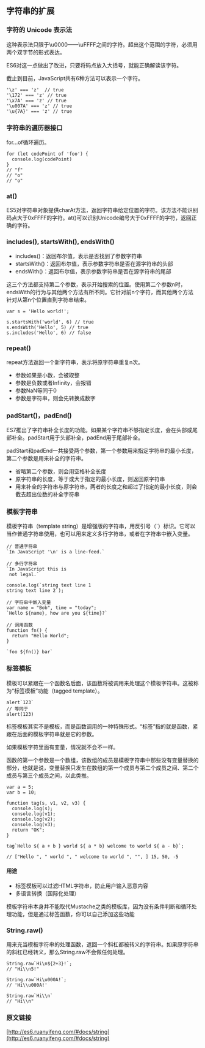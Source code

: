 ## 字符串的扩展

### 字符的 Unicode 表示法

这种表示法只限于\u0000——\uFFFF之间的字符。超出这个范围的字符，必须用两个双字节的形式表达。

ES6对这一点做出了改进，只要将码点放入大括号，就能正确解读该字符。

截止到目前，JavaScript共有6种方法可以表示一个字符。

```
'\z' === 'z'  // true
'\172' === 'z' // true
'\x7A' === 'z' // true
'\u007A' === 'z' // true
'\u{7A}' === 'z' // true
```

### 字符串的遍历器接口 

for...of循环遍历。

```
for (let codePoint of 'foo') {
  console.log(codePoint)
}
// "f"
// "o"
// "o"
```
### at()

ES5对字符串对象提供charAt方法，返回字符串给定位置的字符。该方法不能识别码点大于0xFFFF的字符。at()可以识别Unicode编号大于0xFFFF的字符，返回正确的字符。

### includes(), startsWith(), endsWith()

* includes()：返回布尔值，表示是否找到了参数字符串
* startsWith()：返回布尔值，表示参数字符串是否在源字符串的头部
* endsWith()：返回布尔值，表示参数字符串是否在源字符串的尾部

这三个方法都支持第二个参数，表示开始搜索的位置。使用第二个参数n时，endsWith的行为与其他两个方法有所不同。它针对前n个字符，而其他两个方法针对从第n个位置直到字符串结束。

```
var s = 'Hello world!';

s.startsWith('world', 6) // true
s.endsWith('Hello', 5) // true
s.includes('Hello', 6) // false
```

### repeat()

repeat方法返回一个新字符串，表示将原字符串重复n次。

* 参数如果是小数，会被取整
* 参数是负数或者Infinity，会报错
* 参数NaN等同于0
* 参数是字符串，则会先转换成数字

### padStart()，padEnd()

ES7推出了字符串补全长度的功能。如果某个字符串不够指定长度，会在头部或尾部补全。padStart用于头部补全，padEnd用于尾部补全。

padStart和padEnd一共接受两个参数，第一个参数用来指定字符串的最小长度，第二个参数是用来补全的字符串。

* 省略第二个参数，则会用空格补全长度
* 原字符串的长度，等于或大于指定的最小长度，则返回原字符串
* 用来补全的字符串与原字符串，两者的长度之和超过了指定的最小长度，则会截去超出位数的补全字符串

### 模板字符串

模板字符串（template string）是增强版的字符串，用反引号（`）标识。它可以当作普通字符串使用，也可以用来定义多行字符串，或者在字符串中嵌入变量。

```
// 普通字符串
`In JavaScript '\n' is a line-feed.`

// 多行字符串
`In JavaScript this is
 not legal.`

console.log(`string text line 1
string text line 2`);

// 字符串中嵌入变量
var name = "Bob", time = "today";
`Hello ${name}, how are you ${time}?`

// 调用函数
function fn() {
  return "Hello World";
}

`foo ${fn()} bar`
```

### 标签模板

模板可以紧跟在一个函数名后面，该函数将被调用来处理这个模板字符串。这被称为“标签模板”功能（tagged template）。

```
alert`123`
// 等同于
alert(123)
```
标签模板其实不是模板，而是函数调用的一种特殊形式。“标签”指的就是函数，紧跟在后面的模板字符串就是它的参数。

如果模板字符里面有变量，情况就不会不一样。

函数的第一个参数是一个数组，该数组的成员是模板字符串中那些没有变量替换的部分，也就是说，变量替换只发生在数组的第一个成员与第二个成员之间、第二个成员与第三个成员之间，以此类推。

```
var a = 5;
var b = 10;

function tag(s, v1, v2, v3) {
  console.log(s);
  console.log(v1);
  console.log(v2);
  console.log(v3);
  return "OK";
}

tag`Hello ${ a + b } world ${ a * b} welcome to world ${ a - b}`;

// ["Hello ", " world ", " welcome to world ", "", ] 15, 50, -5
```

#### 用途

* 标签模板可以过滤HTML字符串，防止用户输入恶意内容
* 多语言转换（国际化处理）

模板字符串本身并不能取代Mustache之类的模板库，因为没有条件判断和循环处理功能，但是通过标签函数，你可以自己添加这些功能

### String.raw()

用来充当模板字符串的处理函数，返回一个斜杠都被转义的字符串。如果原字符串的斜杠已经转义，那么String.raw不会做任何处理。

```
String.raw`Hi\n${2+3}!`;
// "Hi\\n5!"

String.raw`Hi\u000A!`;
// 'Hi\\u000A!'

String.raw`Hi\\n`
// "Hi\\n"
```

### 原文链接
[http://es6.ruanyifeng.com/#docs/string](http://es6.ruanyifeng.com/#docs/string)